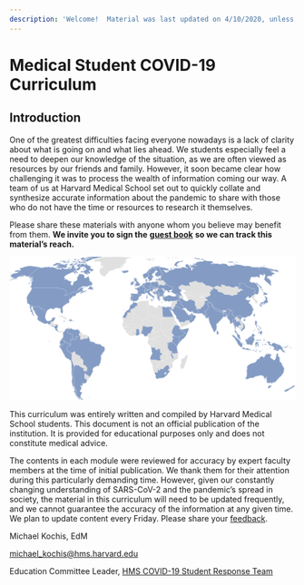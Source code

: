 ```yaml
---
description: 'Welcome!  Material was last updated on 4/10/2020, unless otherwise specified.'
---
```


# Medical Student COVID-19 Curriculum

## Introduction

One of the greatest difficulties facing everyone nowadays is a lack of clarity about what is going on and what lies ahead.  We students especially feel a need to deepen our knowledge of the situation, as we are often viewed as resources by our friends and family.  However, it soon became clear how challenging it was to process the wealth of information coming our way.  A team of us at Harvard Medical School set out to quickly collate and synthesize accurate information about the pandemic to share with those who do not have the time or resources to research it themselves. 

Please share these materials with anyone whom you believe may benefit from them.  **We invite you to sign the** [**guest book**](https://docs.google.com/forms/d/e/1FAIpQLSdDgCyBO-l7qsamNhbEPznxhaDetC-dFBd4W5Tu5WC4zBWC6g/viewform) **so we can track this material’s reach.**

![As of April 10, visitors from 93 countries have signed the guest book!](.gitbook/assets/screen-shot-2020-04-10-at-3.57.01-pm.png)

This curriculum was entirely written and compiled by Harvard Medical School students.  This document is not an official publication of the institution.  It is provided for educational purposes only and does not constitute medical advice.

The contents in each module were reviewed for accuracy by expert faculty members at the time of initial publication.  We thank them for their attention during this particularly demanding time. However, given our constantly changing understanding of SARS-CoV-2 and the pandemic’s spread in society, the material in this curriculum will need to be updated frequently, and we cannot guarantee the accuracy of the information at any given time.  We plan to update content every Friday.  Please share your [feedback](https://docs.google.com/forms/d/e/1FAIpQLSdZGYWkx5AVaYUIxCwvQmI75Vu6jVOHkinhDHr_XbrQq4WMTg/viewform).

Michael Kochis, EdM

[michael\_kochis@hms.harvard.edu](mailto:michael_kochis@hms.harvard.edu)

Education Committee Leader, [HMS COVID-19 Student Response Team](https://covidstudentresponse.org/about/) 

